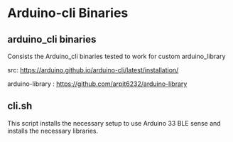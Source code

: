 # Arduino-cli Binaries 

## arduino_cli binaries
Consists the Arduino_cli binaries tested to work for custom arduino_library 

src: https://arduino.github.io/arduino-cli/latest/installation/

arduino-library : https://github.com/arpit6232/arduino-library

## cli.sh
This script installs the necessary setup to use Arduino 33 BLE sense and installs the necessary libraries. 
